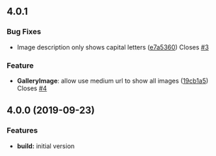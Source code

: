 ## 4.0.1

### Bug Fixes
* Image description only shows capital letters ([e7a5360](https://github.com/OntimizeWeb/ontimize-web-ngx-gallery/commit/e7a5360)) Closes [#3](https://github.com/OntimizeWeb/ontimize-web-ngx-gallery/issues/3)

### Feature
* **GalleryImage**: allow use medium url to show all images ([19cb1a5](https://github.com/OntimizeWeb/ontimize-web-ngx/commit/19cb1a5)) Closes [#4](https://github.com/OntimizeWeb/ontimize-web-ngx-gallery/issues/4)


## 4.0.0 (2019-09-23)
### Features
* **build:** initial version
